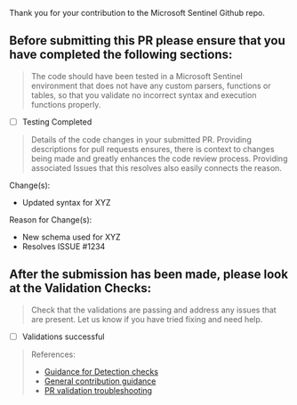 Thank you for your contribution to the Microsoft Sentinel Github repo.

## Before submitting this PR please ensure that you have completed the following sections:

> The code should have been tested in a Microsoft Sentinel environment that does not have any custom parsers, functions or tables, so that you validate no incorrect syntax and execution functions properly.

   - [ ] Testing Completed

> Details of the code changes in your submitted PR.  Providing descriptions for pull requests ensures, there is context to changes being made and greatly enhances the code review process.  Providing associated Issues that this resolves also easily connects the reason.
   
   Change(s):
   - Updated syntax for XYZ

   Reason for Change(s):
   - New schema used for XYZ
   - Resolves ISSUE #1234

## After the submission has been made, please look at the Validation Checks:

> Check that the validations are passing and address any issues that are present. Let us know if you have tried fixing and need help.

- [ ] Validations successful

> References: 
> - [Guidance for Detection checks](https://github.com/Azure/Azure-Sentinel#pull-request-detection-template-structure-validation-check)
> - [General contribution guidance](https://github.com/Azure/Azure-Sentinel/wiki#what-can-you-contribute-and-how-can-you-create-contributions)
> - [PR validation troubleshooting](https://github.com/Azure/Azure-Sentinel#pull-request)
